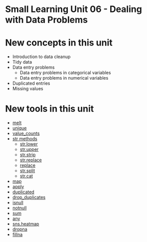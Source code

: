 # Small Learning Unit 06 - Dealing with Data Problems


# New concepts in this unit

- Introduction to data cleanup
- Tidy data
- Data entry problems
    - Data entry problems in categorical variables
    - Data entry problems in numerical variables
- Duplicated entries
- Missing values

# New tools in this unit

- [melt](https://pandas.pydata.org/pandas-docs/stable/reference/api/pandas.melt.html)
- [unique](https://pandas.pydata.org/pandas-docs/stable/reference/api/pandas.Series.unique.html)
- [value_counts](https://pandas.pydata.org/pandas-docs/stable/reference/api/pandas.Series.value_counts.html)
- [str methods](https://pandas.pydata.org/pandas-docs/stable/reference/api/pandas.Series.str.html)
    - [str.lower](https://pandas.pydata.org/pandas-docs/stable/reference/api/pandas.Series.str.lower.html)
    - [str.upper](https://pandas.pydata.org/pandas-docs/stable/reference/api/pandas.Series.str.upper.html)
    - [str.strip](https://pandas.pydata.org/pandas-docs/stable/reference/api/pandas.Series.str.strip.html)
    - [str.replace](https://pandas.pydata.org/pandas-docs/stable/reference/api/pandas.Series.str.replace.html)
    - [replace](https://pandas.pydata.org/pandas-docs/stable/reference/api/pandas.Series.replace.html)
    - [str.split](https://pandas.pydata.org/pandas-docs/stable/reference/api/pandas.Series.str.split.html)
    - [str.cat](https://pandas.pydata.org/pandas-docs/stable/reference/api/pandas.Series.str.cat.html)
- [map](https://pandas.pydata.org/docs/reference/api/pandas.Series.map.html)
- [apply](https://pandas.pydata.org/docs/reference/api/pandas.DataFrame.apply.html)
- [duplicated](https://pandas.pydata.org/pandas-docs/stable/reference/api/pandas.DataFrame.duplicated.html)
- [drop_duplicates](https://pandas.pydata.org/pandas-docs/stable/reference/api/pandas.DataFrame.drop_duplicates.html)
- [isnull](https://pandas.pydata.org/pandas-docs/stable/reference/api/pandas.isnull.html)
- [notnull](https://pandas.pydata.org/docs/reference/api/pandas.notnull.html)
- [sum](https://pandas.pydata.org/pandas-docs/stable/reference/api/pandas.Series.sum.html)
- [any](https://docs.python.org/3/library/functions.html#any)
- [sns.heatmap](https://seaborn.pydata.org/generated/seaborn.heatmap.html)
- [dropna](https://pandas.pydata.org/pandas-docs/stable/reference/api/pandas.DataFrame.dropna.html)
- [fillna](https://pandas.pydata.org/pandas-docs/stable/reference/api/pandas.DataFrame.fillna.html)

